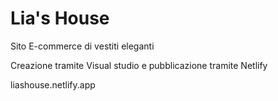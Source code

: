 # Lia's House
Sito E-commerce di vestiti eleganti

Creazione tramite Visual studio e pubblicazione tramite Netlify


liashouse.netlify.app
